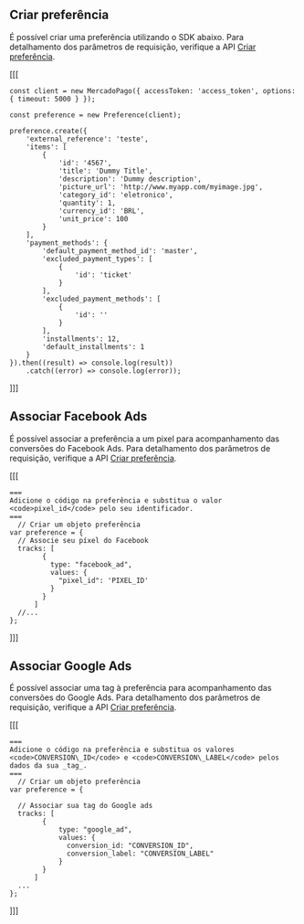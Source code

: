 ## Criar preferência

É possível criar uma preferência utilizando o SDK abaixo. Para detalhamento dos parâmetros de requisição, verifique a API [Criar preferência](/developers/pt/reference/preferences/_checkout_preferences/post).

[[[
```node
const client = new MercadoPago({ accessToken: 'access_token', options: { timeout: 5000 } });

const preference = new Preference(client);

preference.create({
	'external_reference': 'teste',
	'items': [
		{
			'id': '4567',
			'title': 'Dummy Title',
			'description': 'Dummy description',
			'picture_url': 'http://www.myapp.com/myimage.jpg',
			'category_id': 'eletronico',
			'quantity': 1,
			'currency_id': 'BRL',
			'unit_price': 100
		}
	],
	'payment_methods': {
		'default_payment_method_id': 'master',
		'excluded_payment_types': [
			{
				'id': 'ticket'
			}
		],
		'excluded_payment_methods': [
			{
				'id': ''
			}
		],
		'installments': 12,
		'default_installments': 1
	}
}).then((result) => console.log(result))
	.catch((error) => console.log(error));
```
]]]

## Associar Facebook Ads

É possível associar a preferência a um pixel para acompanhamento das conversões do Facebook Ads. Para detalhamento dos parâmetros de requisição, verifique a API [Criar preferência](/developers/pt/reference/preferences/_checkout_preferences/post).

[[[
```node
===
Adicione o código na preferência e substitua o valor <code>pixel_id</code> pelo seu identificador.
===
  // Criar um objeto preferência
var preference = {
  // Associe seu píxel do Facebook
  tracks: [
        {
          type: "facebook_ad",
          values: {
            "pixel_id": 'PIXEL_ID'
          }
        }
      ]
  //...
};
```
]]]

## Associar Google Ads

É possível associar uma tag à preferência para acompanhamento das conversões do Google Ads. Para detalhamento dos parâmetros de requisição, verifique a API [Criar preferência](/developers/pt/reference/preferences/_checkout_preferences/post).

[[[
```node
===
Adicione o código na preferência e substitua os valores <code>CONVERSION\_ID</code> e <code>CONVERSION\_LABEL</code> pelos dados da sua _tag_.
===
  // Criar um objeto preferência
var preference = {
 
  // Associar sua tag do Google ads
  tracks: [
        {
            type: "google_ad",
            values: {
              conversion_id: "CONVERSION_ID",
              conversion_label: "CONVERSION_LABEL"
            } 
        }
      ]
  ...
};
```
]]]